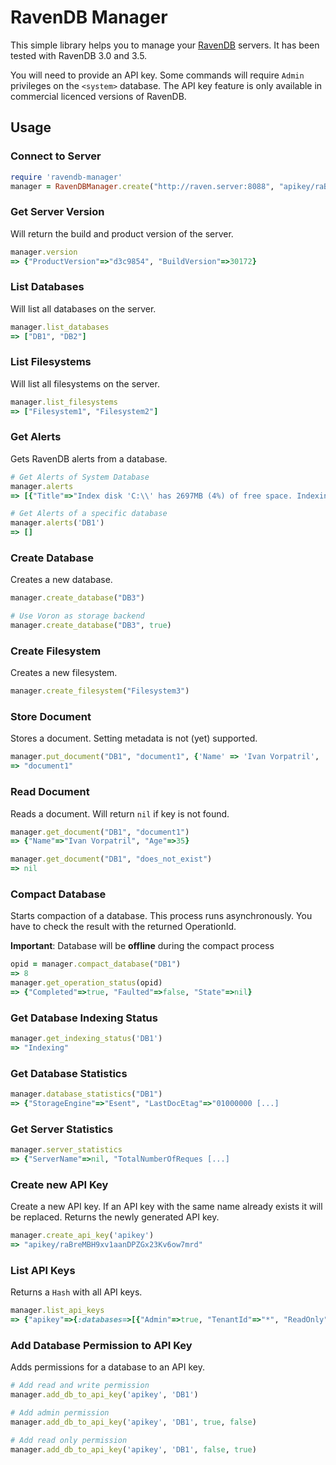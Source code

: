# RavenDB Manager
This simple library helps you to manage your [RavenDB](https://ravendb.net/) servers. It has been tested with RavenDB 3.0 and 3.5.

You will need to provide an API key. Some commands will require `Admin` privileges on the `<system>` database. The API key feature is only available in commercial licenced versions of RavenDB.

## Usage

### Connect to Server
```ruby
require 'ravendb-manager'
manager = RavenDBManager.create("http://raven.server:8088", "apikey/raBreMBH9xv1aanDPZGx23Kv6ow7mrd")
```

### Get Server Version
Will return the build and product version of the server.
```ruby
manager.version
=> {"ProductVersion"=>"d3c9854", "BuildVersion"=>30172}
```

### List Databases
Will list all databases on the server.
```ruby
manager.list_databases
=> ["DB1", "DB2"]
```

### List Filesystems
Will list all filesystems on the server.
```ruby
manager.list_filesystems
=> ["Filesystem1", "Filesystem2"]
```

### Get Alerts
Gets RavenDB alerts from a database.
```ruby
# Get Alerts of System Database
manager.alerts
=> [{"Title"=>"Index disk 'C:\\' has 2697MB (4%) of free space. Indexing will be disabled when it reaches 2048MB.", "CreatedAt"=>"2017-04-18T14:35:25.1926262Z", "Observed"=>false, "LastDismissedAt"=>nil, "Message"=>nil, "AlertLevel"=>"Warning", "Exception"=>nil, "UniqueKey"=>"Free space warning (index)"}]

# Get Alerts of a specific database
manager.alerts('DB1')
=> []
```

### Create Database
Creates a new database.
```ruby
manager.create_database("DB3")

# Use Voron as storage backend
manager.create_database("DB3", true)
```

### Create Filesystem
Creates a new filesystem.
```ruby
manager.create_filesystem("Filesystem3")
```

### Store Document
Stores a document. Setting metadata is not (yet) supported.
```ruby
manager.put_document("DB1", "document1", {'Name' => 'Ivan Vorpatril', 'Age' => 35})
=> "document1"
```

### Read Document
Reads a document. Will return `nil` if key is not found.
```ruby
manager.get_document("DB1", "document1")
=> {"Name"=>"Ivan Vorpatril", "Age"=>35}

manager.get_document("DB1", "does_not_exist")
=> nil
```

### Compact Database
Starts compaction of a database. This process runs asynchronously. You have to check the result with the returned OperationId.

**Important**: Database will be **offline** during the compact process
```ruby
opid = manager.compact_database("DB1")
=> 8
manager.get_operation_status(opid)
=> {"Completed"=>true, "Faulted"=>false, "State"=>nil}
```

### Get Database Indexing Status
```ruby
manager.get_indexing_status('DB1')
=> "Indexing"
```

### Get Database Statistics
```ruby
manager.database_statistics("DB1")
=> {"StorageEngine"=>"Esent", "LastDocEtag"=>"01000000 [...]
```

### Get Server Statistics
```ruby
manager.server_statistics
=> {"ServerName"=>nil, "TotalNumberOfReques [...]
```

### Create new API Key
Create a new API key. If an API key with the same name already exists it will be replaced. Returns the newly generated API key.
```ruby
manager.create_api_key('apikey')
=> "apikey/raBreMBH9xv1aanDPZGx23Kv6ow7mrd"
```

### List API Keys
Returns a `Hash` with all API keys.
```ruby
manager.list_api_keys
=> {"apikey"=>{:databases=>[{"Admin"=>true, "TenantId"=>"*", "ReadOnly"=>false}, {"Admin"=>true, "TenantId"=>"<system>", "ReadOnly"=>false}], :secret=>"raBreMBH9xv1aanDPZGx23Kv6ow7mrd"}}
```

### Add Database Permission to API Key
Adds permissions for a database to an API key.

```ruby
# Add read and write permission
manager.add_db_to_api_key('apikey', 'DB1')

# Add admin permission
manager.add_db_to_api_key('apikey', 'DB1', true, false)

# Add read only permission
manager.add_db_to_api_key('apikey', 'DB1', false, true)
```